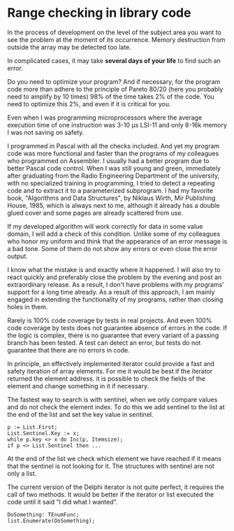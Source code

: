 # Range checking in library code

In the process of development on the level of the subject area you want to see the problem at the moment of its occurrence.
Memory destruction from outside the array may be detected too late.

In complicated cases, it may take **several days of your life** to find such an error.

Do you need to optimize your program?
And if necessary, for the program code more than adhere to the principle of Pareto 80/20 (here you probably need to amplify by 10 times) 98% of the time takes 2% of the code.
You need to optimize this 2%, and even if it is critical for you.

Even when I was programming microprocessors where the average execution time of one instruction was 3-10 µs LSI-11 and only 8-16k memory I was not saving on safety.
 
I programmed in Pascal with all the checks included.
And yet my program code was more functional and faster than the programs of my colleagues who programmed on Assembler.
I usually had a better program due to better Pascal code control.
When I was still young and green, immediately after graduating from the Radio Engineering Department of the university, with no specialized training in programming, I tried to detect a repeating code and to extract it to a parameterized subprogram.
I had my favorite book, "Algorithms and Data Structures", by Niklaus Wirth, Mir Publishing House, 1985, which is always next to me, although it already has a double glued cover and some pages are already scattered from use.

If my developed algorithm will work correctly for data in some value domain, I will add a check of this condition.
Unlike some of my colleagues who honor my uniform and think that the appearance of an error message is a bad tone.
Some of them do not show any errors or even close the error output.

I know what the mistake is and exactly where it happened. 
I will also try to react quickly and preferably close the problem by the evening and post an extraordinary release.
As a result, I don't have problems with my programs' support for a long time already.
As a result of this approach, I am mainly engaged in extending the functionality of my programs, rather than closing holes in them.

Rarely is 100% code coverage by tests in real projects.
And even 100% code coverage by tests does not guarantee absence of errors in the code.
If the logic is complex, there is no guarantee that every variant of a passing branch has been tested.
A test can detect an error, but tests do not guarantee that there are no errors in code.

In principle, an effectively implemented iterator could provide a fast and safety iteration of array elements.
For me it would be best if the iterator returned the element address.
it is possible to check the fields of the element and change something in it if necessary.

The fastest way to search is with sentinel, when we only compare values and do not check the element index.
To do this we add sentinel to the list at the end of the list and set the key value in sentinel.
```
p := List.First;
List.Sentinel.Key := x; 
while p.key <> x do Inc(p, Itemsize);
if p <> List.Sentinel then ...
```
At the end of the list we check which element we have reached if it means that the sentinel is not looking for it.
The structures with sentinel are not only a list.

The current version of the Delphi iterator is not quite perfect,
it requires the call of two methods.
It would be better if the iterator or list executed the code until it said "I did what I wanted".
```
DoSomething: TEnumFunc;﻿
list.Enumerate(DoSomething);
```